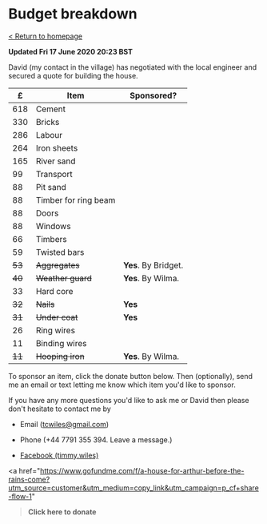 # Budget breakdown

[ < Return to homepage](README.md) 

**Updated Fri 17 June 2020 20:23 BST**

David (my contact in the village) has negotiated
with the local engineer and secured a quote
for building the house. 

£	|Item		|Sponsored? 
--------|---------------|--------
618	|Cement		|
330	|Bricks		|
286	|Labour		|
264	|Iron sheets	|
165	|River sand	|
99	|Transport	|
88	|Pit sand	|
88	|Timber for ring beam|	
88	|Doors	|
88	|Windows	|
66	|Timbers	
59	|Twisted bars	
~~53~~	|~~Aggregates~~	|**Yes**.  By Bridget.
~~40~~	|~~Weather guard~~	|**Yes**.  By Wilma. 
33	|Hard core	
~~32~~	|~~Nails~~	|**Yes**
~~31~~	|~~Under coat~~	|**Yes** 
26	|Ring wires	
11	|Binding wires	
~~11~~	|~~Hooping iron~~	|**Yes**.  By Wilma. 

To sponsor an item, click the donate button below. 
Then (optionally), send me an email or text letting
me know which item you'd like to sponsor. 

If you have any more questions you'd like to ask
me or David then please don't hesitate to contact
me by

* Email (tcwiles@gmail.com) 

* Phone (+44 7791 355 394. Leave a message.)

* [Facebook (timmy.wiles)](https://www.facebook.com/timmy.wiles)

<noscript><a href="https://www.gofundme.com/f/a-house-for-arthur-before-the-rains-come?utm_source=customer&utm_medium=copy_link&utm_campaign=p_cf+share-flow-1"
><strong>Click here to donate </strong></noscript>  

<div class="gfm-embed" data-url="https://www.gofundme.com/f/a-house-for-arthur-before-the-rains-come/widget/medium"></div><script defer src="https://www.gofundme.com/static/js/embed.js"></script>
